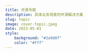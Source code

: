 ```yaml
---
title: 开源专题
description: 具体业务场景的开源解决方案
slug: topic
image: cover-topic.jpeg
date: 2023-05-01
style:
    background: "#2a9d8f"
    color: "#fff"
---
```

